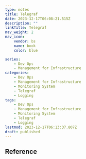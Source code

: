 ```yaml
---
type: notes
title: Telegraf
date: 2023-12-17T06:08:21.515Z
description: ""
linkTitle: Telegraf
nav_weight: 2
nav_icon:
    vendor: bs
    name: book
    color: blue

series:
    - Dev Ops
    - Management for Infrastructure
categories:
    - Dev Ops
    - Management for Infrastructure
    - Monitoring System
    - Telegraf
    - Logging
tags:
    - Dev Ops
    - Management for Infrastructure
    - Monitoring System
    - Telegraf
    - Logging
lastmod: 2023-12-17T06:13:37.807Z
draft: published
---
```


## Reference
